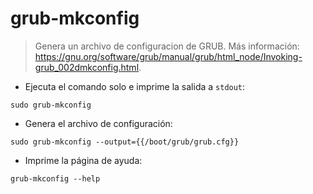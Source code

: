 # grub-mkconfig

> Genera un archivo de configuracion de GRUB.
> Más información: <https://gnu.org/software/grub/manual/grub/html_node/Invoking-grub_002dmkconfig.html>.

- Ejecuta el comando solo e imprime la salida a `stdout`:

`sudo grub-mkconfig`

- Genera el archivo de configuración:

`sudo grub-mkconfig --output={{/boot/grub/grub.cfg}}`

- Imprime la página de ayuda:

`grub-mkconfig --help`
